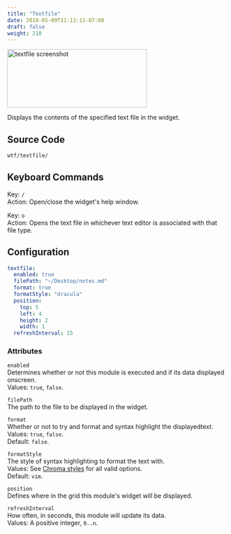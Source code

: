 ```yaml
---
title: "Textfile"
date: 2018-05-09T11:13:11-07:00
draft: false
weight: 210
---
```


<img class="screenshot" src="/imgs/modules/textfile.png" width="320" height="133" alt="textfile screenshot" />

Displays the contents of the specified text file in the widget.

## Source Code

```bash
wtf/textfile/
```

## Keyboard Commands

<span class="caption">Key:</span> `/` <br />
<span class="caption">Action:</span> Open/close the widget's help window.

<span class="caption">Key:</span> `o` <br />
<span class="caption">Action:</span> Opens the text file in whichever text editor is associated  with that file type.

## Configuration

```yaml
textfile:
  enabled: true
  filePath: "~/Desktop/notes.md"
  format: true
  formatStyle: "dracula"
  position:
    top: 5
    left: 4
    height: 2
    width: 1
  refreshInterval: 15
```

### Attributes

`enabled` <br />
Determines whether or not this module is executed and if its data displayed onscreen. <br />
Values: `true`, `false`.

`filePath` <br />
The path to the file to be displayed in the widget. <br />

`format` <br />
Whether or not to try and format and syntax highlight the displayedtext. <br />
Values: `true`, `false`. <br />
Default: `false`.

`formatStyle` <br />
The style of syntax highlighting to format the text with. <br />
Values: See [Chroma styles](https://github.com/alecthomas/chroma/tree/master/styles) for all
valid options. <br />
Default: `vim`.

`position` <br />
Defines where in the grid this module's widget will be displayed. <br />

`refreshInterval` <br />
How often, in seconds, this module will update its data. <br />
Values: A positive integer, `0..n`.
